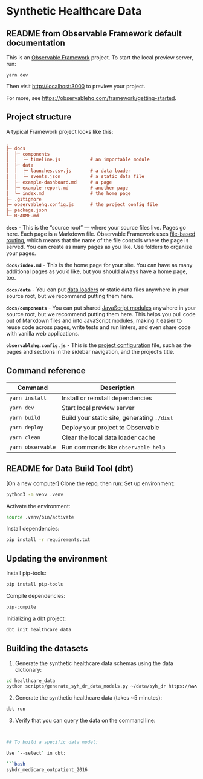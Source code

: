 # Synthetic Healthcare Data

## README from Observable Framework default documentation

This is an [Observable Framework](https://observablehq.com/framework) project. To start the local preview server, run:

```
yarn dev
```

Then visit <http://localhost:3000> to preview your project.

For more, see <https://observablehq.com/framework/getting-started>.

## Project structure

A typical Framework project looks like this:

```ini
.
├─ docs
│  ├─ components
│  │  └─ timeline.js           # an importable module
│  ├─ data
│  │  ├─ launches.csv.js       # a data loader
│  │  └─ events.json           # a static data file
│  ├─ example-dashboard.md     # a page
│  ├─ example-report.md        # another page
│  └─ index.md                 # the home page
├─ .gitignore
├─ observablehq.config.js      # the project config file
├─ package.json
└─ README.md
```

**`docs`** - This is the “source root” — where your source files live. Pages go here. Each page is a Markdown file. Observable Framework uses [file-based routing](https://observablehq.com/framework/routing), which means that the name of the file controls where the page is served. You can create as many pages as you like. Use folders to organize your pages.

**`docs/index.md`** - This is the home page for your site. You can have as many additional pages as you’d like, but you should always have a home page, too.

**`docs/data`** - You can put [data loaders](https://observablehq.com/framework/loaders) or static data files anywhere in your source root, but we recommend putting them here.

**`docs/components`** - You can put shared [JavaScript modules](https://observablehq.com/framework/javascript/imports) anywhere in your source root, but we recommend putting them here. This helps you pull code out of Markdown files and into JavaScript modules, making it easier to reuse code across pages, write tests and run linters, and even share code with vanilla web applications.

**`observablehq.config.js`** - This is the [project configuration](https://observablehq.com/framework/config) file, such as the pages and sections in the sidebar navigation, and the project’s title.

## Command reference

| Command           | Description                                              |
| ----------------- | -------------------------------------------------------- |
| `yarn install`            | Install or reinstall dependencies                        |
| `yarn dev`        | Start local preview server                               |
| `yarn build`      | Build your static site, generating `./dist`              |
| `yarn deploy`     | Deploy your project to Observable                        |
| `yarn clean`      | Clear the local data loader cache                        |
| `yarn observable` | Run commands like `observable help`                      |


## README for Data Build Tool (dbt)

[On a new computer]
Clone the repo, then run:
Set up environment:
```bash
python3 -m venv .venv 
```

Activate the environment:
```bash
source .venv/bin/activate
```

Install dependencies:
```bash
pip install -r requirements.txt
```

## Updating the environment

Install pip-tools:
```bash
pip install pip-tools
```

Compile dependencies:
```bash
pip-compile 
```

Initializing a dbt project:
```bash
dbt init healthcare_data
```

## Building the datasets

1. Generate the synthetic healthcare data schemas using the data dictionary:

```bash
cd healthcare_data
python scripts/generate_syh_dr_data_models.py ~/data/syh_dr https://www.ahrq.gov/sites/default/files/wysiwyg/data/SyH-DR-Codebook.pdf
```

2. Generate the synthetic healthcare data (takes ~5 minutes):

```bash
dbt run
```

3. Verify that you can query the data on the command line:

```bash


## To build a specific data model:

Use `--select` in dbt:

```bash
syhdr_medicare_outpatient_2016
```